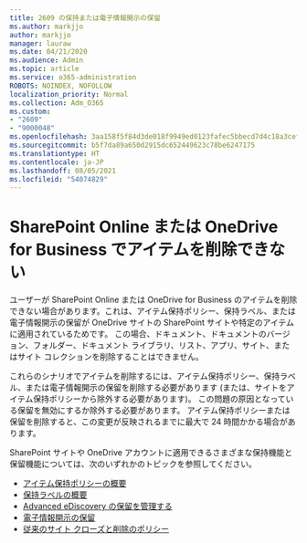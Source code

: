 ```yaml
---
title: 2609 の保持または電子情報開示の保留
ms.author: markjjo
author: markjjo
manager: lauraw
ms.date: 04/21/2020
ms.audience: Admin
ms.topic: article
ms.service: o365-administration
ROBOTS: NOINDEX, NOFOLLOW
localization_priority: Normal
ms.collection: Adm_O365
ms.custom:
- "2609"
- "9000048"
ms.openlocfilehash: 3aa158f5f84d3de018f9949ed0123fafec5bbecd7d4c18a3cef8af7fe738d78c
ms.sourcegitcommit: b5f7da89a650d2915dc652449623c78be6247175
ms.translationtype: HT
ms.contentlocale: ja-JP
ms.lasthandoff: 08/05/2021
ms.locfileid: "54074829"
---
```

# <a name="unable-to-delete-items-in-sharepoint-online-or-onedrive-for-business"></a>SharePoint Online または OneDrive for Business でアイテムを削除できない

ユーザーが SharePoint Online または OneDrive for Business のアイテムを削除できない場合があります。これは、アイテム保持ポリシー、保持ラベル、または電子情報開示の保留が OneDrive サイトの SharePoint サイトや特定のアイテムに適用されているためです。 この場合、ドキュメント、ドキュメントのバージョン、フォルダー、ドキュメント ライブラリ、リスト、アプリ、サイト、またはサイト コレクションを削除することはできません。 

これらのシナリオでアイテムを削除するには、アイテム保持ポリシー、保持ラベル、または電子情報開示の保留を削除する必要があります (または、サイトをアイテム保持ポリシーから除外する必要があります)。 この問題の原因となっている保留を無効にするか除外する必要があります。 アイテム保持ポリシーまたは保留を削除すると、この変更が反映されるまでに最大で 24 時間かかる場合があります。 

SharePoint サイトや OneDrive アカウントに適用できるさまざまな保持機能と保留機能については、次のいずれかのトピックを参照してください。

- [アイテム保持ポリシーの概要](https://docs.microsoft.com/microsoft-365/compliance/retention-policies)
- [保持ラベルの概要](https://docs.microsoft.com/microsoft-365/compliance/labels)
- [Advanced eDiscovery の保留を管理する](https://docs.microsoft.com/microsoft-365/compliance/managing-holds)
- [電子情報開示の保留](https://docs.microsoft.com/microsoft-365/compliance/ediscovery-cases#step-4-place-content-locations-on-hold)
- [従来のサイト クローズと削除のポリシー](https://support.office.com/article/Use-policies-for-site-closure-and-deletion-A8280D82-27FD-48C5-9ADF-8A5431208BA5)